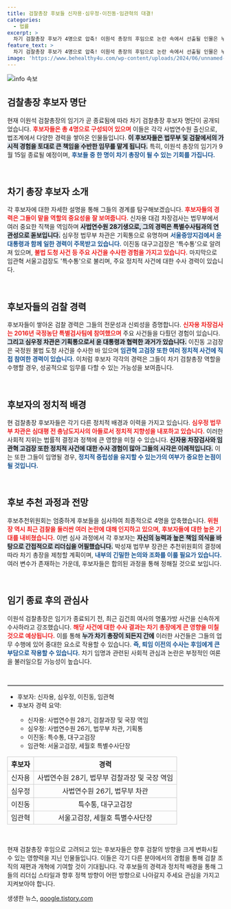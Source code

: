 ```yaml
---
title: 검찰총장 후보들 신자용·심우정·이진동·임관혁의 대결!
categories:
  - 법률
excerpt: >
  차기 검찰총장 후보가 4명으로 압축! 이원석 총장의 후임으로 논란 속에서 선출될 인물은 누구일까요? 신자용, 심우정, 이진동, 임관혁의 경력을 통해 검찰의 미래를 짚어봅니다! 클릭하여 더 자세한 이야기를 확인하세요!
feature_text: >
  차기 검찰총장 후보가 4명으로 압축! 이원석 총장의 후임으로 논란 속에서 선출될 인물은 누구일까요? 신자용, 심우정, 이진동, 임관혁의 경력을 통해 검찰의 미래를 짚어봅니다! 클릭하여 더 자세한 이야기를 확인하세요!
image: 'https://www.behealthy4u.com/wp-content/uploads/2024/06/unnamed-file.png'
---
```


<p><img src="https://www.behealthy4u.com/wp-content/uploads/2024/06/unnamed-file.png" alt="info 속보" /></p>

<h2 data-ke-size="size26">검찰총장 후보자 명단</h2>

<p data-ke-size="size16">현재 이원석 검찰총장의 임기가 곧 종료됨에 따라 차기 검찰총장 후보자 명단이 공개되었습니다. <b><span style="color: #ee2323;">후보자들은 총 4명으로 구성되어 있으며</span></b> 이들은 각각 사법연수원 출신으로, 법조계에서 다양한 경력을 쌓아온 인물들입니다. <b><span style="background-color: #21538527;">이 후보자들은 법무부 및 검찰에서의 가시적 경험을 토대로 큰 책임을 수반한 임무를 맡게 됩니다.</span></b> 특히, 이원석 총장의 임기가 9월 15일 종료될 예정이며, <b><span style="color: #1a5490;">후보들 중 한 명이 차기 총장이 될 수 있는 기회를 가집니다.</span></b></p>

<p data-ke-size="size16">&nbsp;</p>

<h2 data-ke-size="size26">차기 총장 후보자 소개</h2>

<p data-ke-size="size16">각 후보자에 대한 자세한 설명을 통해 그들의 경계를 탐구해보겠습니다. <b><span style="color: #ee2323;">후보자들의 경력은 그들이 맡을 역할의 중요성을 잘 보여줍니다.</span></b> 신자용 대검 차장검사는 법무부에서 여러 중요한 직책을 역임하며 <b><span style="background-color: #21538527;">사법연수원 28기생으로, 그의 경력은 특별수사팀과의 연관성으로 돋보입니다.</span></b> 심우정 법무부 차관은 기획통으로 유명하며 <b><span style="color: #1a5490;">서울중앙지검에서 윤 대통령과 함께 일한 경력이 주목받고 있습니다.</span></b> 이진동 대구고검장은 '특수통'으로 알려져 있으며, <b><span style="color: #ee2323;">불법 도청 사건 등 주요 사건을 수사한 경험을 가지고 있습니다.</span></b> 마지막으로 임관혁 서울고검장도 '특수통'으로 불리며, 주요 정치적 사건에 대한 수사 경력이 있습니다.</p>

<p data-ke-size="size16">&nbsp;</p>

<h2 data-ke-size="size26">후보자들의 검찰 경력</h2>

<p data-ke-size="size16">후보자들이 쌓아온 검찰 경력은 그들의 전문성과 신뢰성을 증명합니다. <b><span style="color: #ee2323;">신자용 차장검사는 2016년 국정농단 특별검사팀에 참여했으며</span></b> 주요 사건들을 다뤘던 경험이 있습니다. <b><span style="background-color: #21538527;">그리고 심우정 차관은 기획통으로서 윤 대통령과 협력한 과거가 있습니다.</span></b> 이진동 고검장은 국정원 불법 도청 사건을 수사한 바 있으며 <b><span style="color: #1a5490;">임관혁 고검장 또한 여러 정치적 사건에 직접 참여한 경력이 있습니다.</span></b> 이처럼 후보자 각각의 경력은 그들이 차기 검찰총장 역할을 수행할 경우, 성공적으로 임무를 다할 수 있는 가능성을 보여줍니다.</p>

<p data-ke-size="size16">&nbsp;</p>

<h2 data-ke-size="size26">후보자의 정치적 배경</h2>

<p data-ke-size="size16">현 검찰총장 후보자들은 각기 다른 정치적 배경과 이력을 가지고 있습니다. <b><span style="color: #ee2323;">심우정 법무부 차관은 심대평 전 충남도지사의 아들로서 정치적 지향성을 내포하고 있습니다.</span></b> 이러한 사회적 지위는 법률적 결정과 정책에 큰 영향을 미칠 수 있습니다. <b><span style="background-color: #21538527;">신자용 차장검사와 임관혁 고검장 또한 정치적 사건에 대한 수사 경험이 많아 그들의 시각은 이례적입니다.</span></b> 이는 또한 그들이 임명될 경우, <b><span style="color: #1a5490;">정치적 중립성을 유지할 수 있는가의 여부가 중요한 논점이 될 것입니다.</span></b></p>

<p data-ke-size="size16">&nbsp;</p>

<h2 data-ke-size="size26">후보 추천 과정과 전망</h2>

<p data-ke-size="size16">후보추천위원회는 엄중하게 후보들을 심사하여 최종적으로 4명을 압축했습니다. <b><span style="color: #ee2323;">위원장 역시 최근 검찰을 둘러싼 여러 논란에 대해 인지하고 있으며, 후보자들에 대한 높은 기대를 내비쳤습니다.</span></b> 이번 심사 과정에서 각 후보자는 <b><span style="background-color: #21538527;">자신의 능력과 높은 책임 의식을 바탕으로 간접적으로 리더십을 어필했습니다.</span></b> 박성재 법무부 장관은 추천위원회의 결정에 따라 차기 총장을 제청할 계획이며, <b><span style="color: #1a5490;">내부의 긴밀한 논의와 조화를 이룰 필요가 있습니다.</span></b> 여러 변수가 존재하는 가운데, 후보자들은 합의된 과정을 통해 정해질 것으로 보입니다.</p>

<p data-ke-size="size16">&nbsp;</p>

<h2 data-ke-size="size26">임기 종료 후의 관심사</h2>

<p data-ke-size="size16">이원석 검찰총장은 임기가 종료되기 전, 최근 김건희 여사의 명품가방 사건을 신속하게 수사하라고 강조했습니다. <b><span style="color: #ee2323;">해당 사건에 대한 수사 결과는 차기 총장에게 큰 영향을 미칠 것으로 예상됩니다.</span></b> 이를 통해 <b><span style="background-color: #21538527;">누가 차기 총장이 되든지 간에</span></b> 이러한 사건들은 그들의 업무 수행에 있어 중대한 요소로 작용할 수 있습니다. <b><span style="color: #1a5490;">즉, 퇴임 이전의 수사는 후임에게 큰 부담으로 작용할 수 있습니다.</span></b> 차기 임명과 관련된 사회적 관심과 논란은 부정적인 여론을 불러일으킬 가능성이 높습니다.</p>

<p data-ke-size="size16">&nbsp;</p>

<hr style="border: 1px solid #ccc;"/>

<ul>
    <li>후보자: 신자용, 심우정, 이진동, 임관혁</li>
    <li>후보자 경력 요약:</li>
    <ul>
       <li>신자용: 사법연수원 28기, 검찰과장 및 국장 역임</li>
       <li>심우정: 사법연수원 26기, 법무부 차관, 기획통</li>
       <li>이진동: 특수통, 대구고검장</li>
       <li>임관혁: 서울고검장, 세월호 특별수사단장</li>
    </ul>
</ul>

<table style="width:100%; border-collapse: collapse; text-align: center;">
    <tr>
        <th style="border: 1px solid #ccc;">후보자</th>
        <th style="border: 1px solid #ccc;">경력</th>
    </tr>
    <tr>
        <td style="border: 1px solid #ccc;">신자용</td>
        <td style="border: 1px solid #ccc;">사법연수원 28기, 법무부 검찰과장 및 국장 역임</td>
    </tr>
    <tr>
        <td style="border: 1px solid #ccc;">심우정</td>
        <td style="border: 1px solid #ccc;">사법연수원 26기, 법무부 차관</td>
    </tr>
    <tr>
        <td style="border: 1px solid #ccc;">이진동</td>
        <td style="border: 1px solid #ccc;">특수통, 대구고검장</td>
    </tr>
    <tr>
        <td style="border: 1px solid #ccc;">임관혁</td>
        <td style="border: 1px solid #ccc;">서울고검장, 세월호 특별수사단장</td>
    </tr>
</table>

<p data-ke-size="size16">&nbsp;</p>

<p data-ke-size="size16">현재 검찰총장 후임으로 고려되고 있는 후보자들은 향후 검찰의 방향을 크게 변화시킬 수 있는 영향력을 지닌 인물들입니다. 이들은 각기 다른 분야에서의 경험을 통해 검찰 조직의 재편과 개혁에 기여할 것이 기대됩니다. 각 후보들의 경력과 정치적 배경을 통해 그들의 리더십 스타일과 향후 정책 방향이 어떤 방향으로 나아갈지 주세요 관심을 가지고 지켜보아야 합니다.</p>
생생한 뉴스, <a href="https://qoogle.tistory.com" rel="dofollow">qoogle.tistory.com</a>


